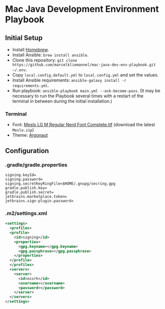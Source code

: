 # Mac Java Development Environment Playbook

## Initial Setup

- Install [Homebrew](https://brew.sh/).
- Install Ansible: `brew install ansible`.
- Clone this repository: `git clone https://github.com/marcelkliemannel/mac-java-dev-env-playbook.git ~/.env`.
- Copy `local.config.default.yml` to `local.config.yml` and set the values.
- Install Ansible requirements: `ansible-galaxy install -r requirements.yml`.
- Run playbook: `ansible-playbook main.yml --ask-become-pass`. (It may be necessary to run the Playbook several times with a restart of the terminal in between during the initial installation.)

### Terminal

- Font: [Meslo LG M Regular Nerd Font Complete.ttf](https://github.com/ryanoasis/nerd-fonts/releases) (download the latest `Meslo.zip`)
- Theme: [Argonaut](https://github.com/lysyi3m/macos-terminal-themes#argonaut-download)

## Configuration

### .gradle/gradle.properties

```properties
signing.keyId=
signing.password=
signing.secretKeyRingFile=$HOME/.gnupg/secring.gpg
gradle.publish.key=
gradle.publish.secret=
jetbrains.marketplace.token=
jetbrains.sign-plugin.password=
```

### .m2/settings.xml

```xml
<settings>
  <profiles>
  <profile>
    <id>signing</id>
    <properties>
      <gpg.keyname></gpg.keyname>
      <gpg.passphrase></gpg.passphrase>
    </properties>
  </profile>
  </profiles>
  <servers>
    <server>
      <id>ossrh</id>
      <username></username>
      <password></password>
    </server>
  </servers>
</settings>
```
